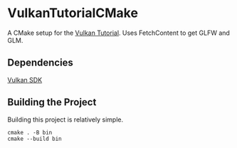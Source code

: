 # VulkanTutorialCMake
 A CMake setup for the [Vulkan Tutorial](https://vulkan-tutorial.com). Uses FetchContent to get GLFW and GLM.

## Dependencies
[Vulkan SDK](https://www.vulkan.org/)

## Building the Project
Building this project is relatively simple.
```
cmake . -B bin
cmake --build bin
```